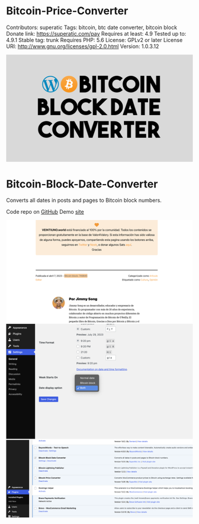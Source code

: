 # Bitcoin-Price-Converter
Contributors: superatic
Tags: bitcoin, btc date converter, bitcoin block
Donate link: https://superatic.com/pay
Requires at least: 4.9
Tested up to: 4.9.1
Stable tag: trunk
Requires PHP: 5.6
License: GPLv2 or later
License URI: http://www.gnu.org/licenses/gpl-2.0.html
Version: 1.0.3.12


![](https://github.com/SuperAtic-LABS/Bitcoin-Block-Date-Converter/blob/main/Bitcoin-Block-Date-Converter_Logo.png)

# Bitcoin-Block-Date-Converter
Converts all dates in posts and pages to Bitcoin block numbers.

Code repo on [GitHub](https://github.com/SuperAtic-LABS/Bitcoin-Block-Date-Converter/)
Demo [site](https://veintiuno.world/articulo/fijar-los-incentivos-el-dinero-fiduciario-alimenta-a-las-empresas-en-quiebra/#jp-relatedposts)

![](https://github.com/SuperAtic-LABS/Bitcoin-Block-Date-Converter/blob/main/screenshot-1.png)
![](https://github.com/SuperAtic-LABS/Bitcoin-Block-Date-Converter/blob/main/screenshot-2.png)
![](https://github.com/SuperAtic-LABS/Bitcoin-Block-Date-Converter/blob/main/screenshot-3.png)
